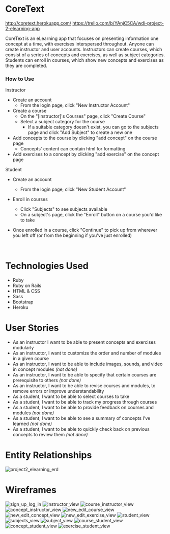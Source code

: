 # CoreText

http://coretext.herokuapp.com/
https://trello.com/b/YAnjC5CA/wdi-project-2-elearning-app

CoreText is an eLearning app that focuses on presenting information one concept at a time, with exercises interspersed throughout. Anyone can create  instructor and user accounts. Instructors can create courses, which consist of a series of concepts and exercises, as well as subject categories. Students can enroll in courses, which show new concepts and exercises as they are completed.

### How to Use

Instructor

- Create an account
  - From the login page, click "New Instructor Account"
- Create a course
  - On the "[instructor]'s Courses" page, click "Create Course"
  - Select a subject category for the course
    - If a suitable category doesn't exist, you can go to the subjects page and click "Add Subject" to create a new one
- Add concepts to the course by clicking "add concept" on the course page
  - Concepts' content can contain html for formatting
- Add exercises to a concept by clicking "add exercise" on the concept page

Student

- Create an account
  
  - From the login page, click "New Student Account"
  
- Enroll in courses
  
  - Click "Subjects" to see subjects available
  - On a subject's page, click the "Enroll" button on a course you'd like to take
  
- Once enrolled in a course, click "Continue" to pick up from wherever you left off (or from the beginning if you've just enrolled)
  
  ​

# Technologies Used

- Ruby
- Ruby on Rails
- HTML & CSS
- Sass
- Bootstrap
- Heroku

# User Stories

- As an instructor I want to be able to present concepts and exercises modularly
- As an instructor, I want to customize the order and number of modules in a given course
- As an instructor, I want to be able to include images, sounds, and video in concept modules *(not done)*
- As an instructor, I want to be able to specify that certain courses are prerequisite to others *(not done)*
- As an instructor, I want to be able to revise courses and modules, to remove errors or improve understandability
- As a student, I want to be able to select courses to take
- As a student, I want to be able to track my progress through courses
- As a student, I want to be able to provide feedback on courses and modules *(not done)*
- As a student, I want to be able to see a summary of concepts I've learned *(not done)*
- As a student, I want to be able to quickly check back on previous concepts to review them *(not done)*

# Entity Relationships 

 ![project2_elearning_erd](/wireframes/project2_elearning_erd.png)

# Wireframes

 ![sign_up_log_in](/wireframes/sign_up_log_in.png) ![instructor_view](/wireframes/instructor_view.png) ![course_instructor_view](/wireframes/course_instructor_view.png) ![concept_instructor_view](/wireframes/concept_instructor_view.png) ![new_edit_course_view](/wireframes/new_edit_course_view.png) ![new_edit_concept_view](/wireframes/new_edit_concept_view.png) ![new_edit_exercise_view](/wireframes/new_edit_exercise_view.png) ![student_view](/wireframes/student_view.png) ![subjects_view](/wireframes/subjects_view.png) ![subject_view](/wireframes/subject_view.png) ![course_student_view](/wireframes/course_student_view.png) ![concept_student_view](/wireframes/concept_student_view.png) ![exercise_student_view](/wireframes/exercise_student_view.png)
